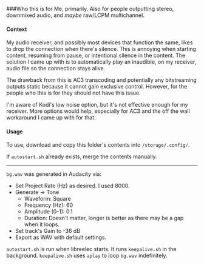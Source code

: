 ###Who this is for
Me, primarily. Also for people outputting stereo, downmixed audio, and *maybe* raw/LCPM multichannel.

#### Context
My audio receiver, and possibly most devices that function the same, likes to drop the connection when there's silence. This is annoying when starting content, resuming from pause, or intentional silence in the content. The solution I came up with is to automatically play an inaudible, on my receiver, audio file so the connection stays alive. 

The drawback from this is AC3 transcoding and potentially any bitstreaming outputs static because it cannot gain exclusive control. However, for the people who this is for they should not have this issue.

I'm aware of Kodi's low noise option, but it's not effective enough for my receiver. More options would help, especially for AC3 and the off the wall workaround I came up with for that.

#### Usage
To use, download and copy this folder's contents into `/storage/.config/`.

If `autostart.sh` already exists, merge the contents manually.

----

`bg.wav` was generated in Audacity via:
 - Set Project Rate (Hz) as desired. I used 8000.
 - Generate -> Tone
   - Waveform: Square
   - Frequency (Hz): 60
   - Amplitude (0-1): 0.1
   - Duration: Doesn't matter, longer is better as there may be a gap when it loops.
 - Set track's Gain to -36 dB
 - Export as WAV with default settings.

`autostart.sh` is run when libreelec starts. It runs `keepalive.sh` in the background.
`keepalive.sh` uses `aplay` to loop `bg.wav` indefinitely.